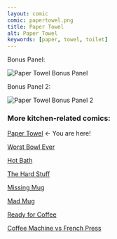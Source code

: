 ```yaml
---
layout: comic
comic: papertowel.png
title: Paper Towel
alt: Paper Towel
keywords: [paper, towel, toilet]
---
```




Bonus Panel:

![Paper Towel Bonus Panel](/images/papertowel_bonus.png)

Bonus Panel 2:

![Paper Towel Bonus Panel 2](/images/papertowel_bonus2.png)


### More kitchen-related comics:

[Paper Towel](https://lolnein.com/2017/04/25/papertowel/) <- You are here!

[Worst Bowl Ever](https://lolnein.com/2018/08/02/worstbowlever/)

[Hot Bath](https://lolnein.com/2019/04/29/hotbath/)

[The Hard Stuff](https://lolnein.com/2019/08/31/thehardstuff/)

[Missing Mug](https://lolnein.com/2019/09/11/missingmug/)

[Mad Mug](https://lolnein.com/2019/11/11/madmug/)

[Ready for Coffee](https://lolnein.com/2020/01/20/readyforcoffee/)

[Coffee Machine vs French Press](https://lolnein.com/2019/10/29/coffeemachinevsfrenchpress/)